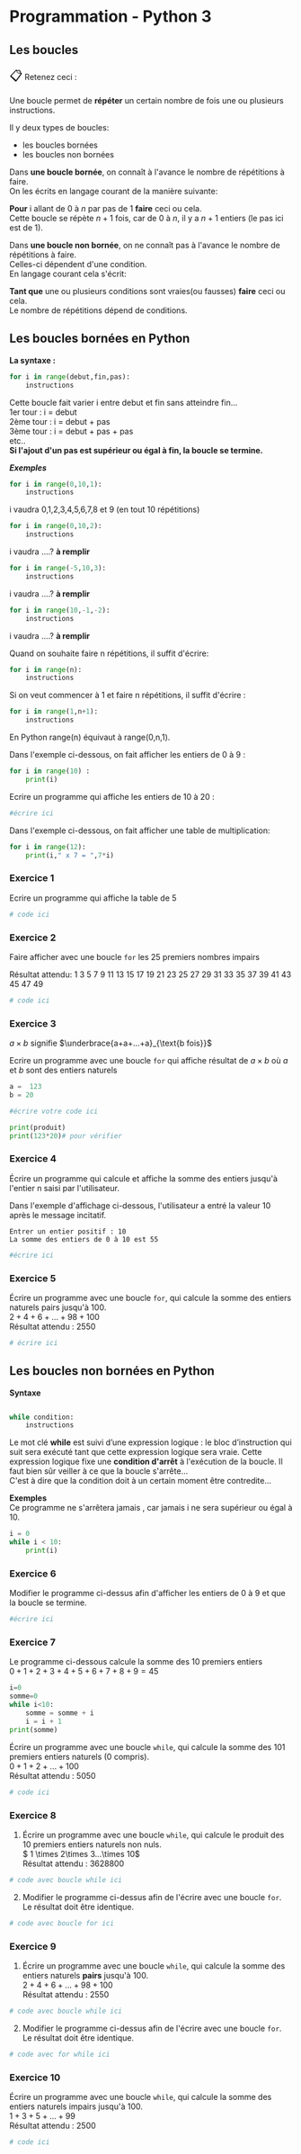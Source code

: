 # Programmation - Python 3

## Les boucles

<span style='font-size:22px; '>&#128203;</span>
Retenez ceci :

Une boucle permet de **répéter** un certain nombre de fois une ou plusieurs instructions.

Il y deux types de boucles:
* les boucles bornées
* les boucles non bornées

Dans **une boucle bornée**, on connaît à l'avance le nombre de répétitions à faire.<br>
On les écrits en langage courant de la manière suivante:

**Pour** i allant de $0$ à $n$ par pas de $1$ **faire** ceci ou cela.<br>
Cette boucle se répète $n+1$ fois, car de 0 à $n$,  il y a $n+1$ entiers (le pas ici est de $1$).

Dans **une boucle non bornée**, on ne connaît pas à l'avance le nombre de répétitions à faire.<br>
Celles-ci dépendent d'une condition.<br>
En langage courant cela s'écrit:

**Tant que** une ou plusieurs conditions sont vraies(ou fausses) **faire** ceci ou cela.<br>
Le nombre de répétitions dépend de conditions.


## Les boucles bornées en Python

**La syntaxe :**

```py
for i in range(debut,fin,pas):
    instructions
```
Cette boucle fait varier i entre debut et fin sans atteindre fin...<br>
1er tour : i = debut<br>
2ème tour : i = debut + pas<br>
3ème tour : i = debut + pas + pas<br>
etc..<br>
**Si l'ajout d'un pas est supérieur ou égal à fin, la boucle se termine.**


***Exemples***
```py
for i in range(0,10,1):
    instructions
```
i vaudra 0,1,2,3,4,5,6,7,8 et 9 (en tout 10 répétitions)

```py
for i in range(0,10,2):
    instructions
```
i vaudra ....? **à remplir**

```py
for i in range(-5,10,3):
    instructions
```
i vaudra ....?    **à remplir**

```py
for i in range(10,-1,-2):
    instructions
```
i vaudra ....?    **à remplir**

Quand on souhaite faire n répétitions, il suffit d'écrire:
```py
for i in range(n):
    instructions
```
Si on veut commencer à 1 et faire n répétitions, il suffit d'écrire :
```py
for i in range(1,n+1):
    instructions
```

En Python range(n) équivaut à range(0,n,1).

Dans l'exemple ci-dessous, on fait afficher les entiers de 0 à 9 :


```python
for i in range(10) :
    print(i)
```

Ecrire un programme qui affiche les entiers de 10 à 20 :


```python
#écrire ici
```

Dans l'exemple ci-dessous, on fait afficher une table de multiplication:


```python
for i in range(12):
    print(i," x 7 = ",7*i)
```

### Exercice 1


Ecrire un programme qui affiche la table de 5


```python
# code ici
```

### Exercice 2

Faire afficher avec une boucle `for` les 25 premiers nombres impairs<br>

Résultat attendu:
1 3 5 7 9 11 13 15 17 19 21 23 25 27 29 31 33 35 37 39 41 43 45 47 49 


```python
# code ici
```

### Exercice 3

$a\times b$ signifie $\underbrace{a+a+...+a}_{\text{b fois}}$

Ecrire un programme avec une boucle `for` qui affiche résultat de $a\times b$ où $a$ et $b$ sont des entiers naturels


```python
a =  123
b = 20

#écrire votre code ici

print(produit)
print(123*20)# pour vérifier
```

### Exercice 4

Écrire un programme qui calcule et affiche la somme des entiers jusqu'à l'entier n saisi par l'utilisateur.

Dans l'exemple d'affichage ci-dessous, l'utilisateur a entré la valeur 10 après le message incitatif.
```
Entrer un entier positif : 10
La somme des entiers de 0 à 10 est 55
```


```python
#écrire ici
```

### Exercice 5

Écrire un programme avec une boucle `for`, qui calcule la somme des entiers naturels pairs jusqu'à 100.<br>
$2+4+6+...+98+100$<br>
Résultat attendu : 2550


```python
# écrire ici
```

## Les boucles non bornées en Python

**Syntaxe**
```py

while condition:
    instructions
```
Le mot clé **while** est suivi d’une expression logique : le bloc d’instruction qui suit sera exécuté tant que cette expression logique sera vraie. Cette expression logique fixe une **condition d'arrêt** à l'exécution de la boucle.
Il faut bien sûr veiller à ce que la boucle s'arrête...<br>
C'est à dire que la condition doit à un certain moment être contredite...

**Exemples**<br>
Ce programme ne s'arrêtera jamais , car jamais i ne sera supérieur ou égal à 10.
```py
i = 0
while i < 10:
    print(i)
```

### Exercice 6
Modifier le programme ci-dessus afin d'afficher les entiers de 0 à 9 et que la boucle se termine.


```python
#écrire ici
```

### Exercice 7

Le programme ci-dessous calcule la somme des 10 premiers entiers<br>
$0+1 +2+3+4+5+6+7+8+9=45$


```python
i=0
somme=0
while i<10:
    somme = somme + i
    i = i + 1
print(somme)
```

Écrire un programme avec une boucle `while`, qui calcule la somme des 101 premiers entiers naturels (0 compris).<br>
$0 + 1 +2+...+100$<br>
Résultat attendu : 5050




```python
# code ici
```

### Exercice 8

1. Écrire un programme avec une boucle `while`, qui calcule le produit des 10 premiers entiers naturels non nuls.<br>
$ 1 \times 2\times 3...\times 10$<br>
Résultat attendu : 3628800


```python
# code avec boucle while ici
```

2. Modifier le programme ci-dessus afin de l'écrire avec une boucle `for`. Le résultat doit être identique.


```python
# code avec boucle for ici
```

### Exercice 9

1. Écrire un programme avec une boucle `while`, qui calcule la somme des entiers naturels **pairs** jusqu'à 100.<br>
$2+4+6+...+98+100$<br>
Résultat attendu : 2550


```python
# code avec boucle while ici
```

2. Modifier le programme ci-dessus afin de l'écrire avec une boucle `for`. Le résultat doit être identique.


```python
# code avec for while ici
```

### Exercice 10

Écrire un programme avec une boucle `while`, qui calcule la somme des entiers naturels impairs jusqu'à 100.<br>
$1+3+5+...+99$<br>
Résultat attendu : 2500


```python
# code ici
```
